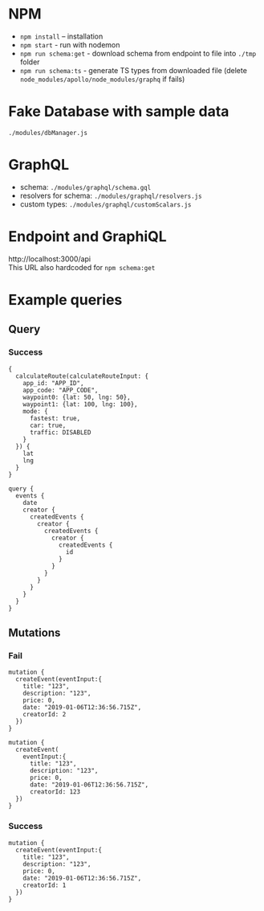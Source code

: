 # NPM
- `npm install` – installation
- `npm start` - run with nodemon
- `npm run schema:get` - download schema from endpoint to file into `./tmp` folder
- `npm run schema:ts` - generate TS types from downloaded file (delete `node_modules/apollo/node_modules/graphq` if fails)

# Fake Database with sample data
`./modules/dbManager.js`

# GraphQL
- schema: `./modules/graphql/schema.gql`
- resolvers for schema: `./modules/graphql/resolvers.js`
- custom types: `./modules/graphql/customScalars.js`

# Endpoint and GraphiQL
http://localhost:3000/api  
This URL also hardcoded for `npm schema:get` 

# Example queries

## Query
### Success

~~~~
{
  calculateRoute(calculateRouteInput: {
    app_id: "APP_ID", 
    app_code: "APP_CODE", 
    waypoint0: {lat: 50, lng: 50}, 
    waypoint1: {lat: 100, lng: 100},
    mode: {
      fastest: true,
      car: true,
      traffic: DISABLED
    }
  }) {
    lat
    lng
  }
}
~~~~

~~~~
query {
  events {
    date
    creator {
      createdEvents {
        creator {
          createdEvents {
            creator {
              createdEvents {
                id
              }
            }
          }
        }
      }
    }
  }
}
~~~~



## Mutations
### Fail
~~~~
mutation {
  createEvent(eventInput:{
    title: "123", 
    description: "123", 
    price: 0, 
    date: "2019-01-06T12:36:56.715Z", 
    creatorId: 2
  })
}
~~~~

~~~~
mutation {
  createEvent(
    eventInput:{
      title: "123", 
      description: "123", 
      price: 0, 
      date: "2019-01-06T12:36:56.715Z", 
      creatorId: 123
  })
}
~~~~
### Success
~~~~ 
mutation {
  createEvent(eventInput:{
    title: "123", 
    description: "123", 
    price: 0,
    date: "2019-01-06T12:36:56.715Z", 
    creatorId: 1
  })
}
~~~~

